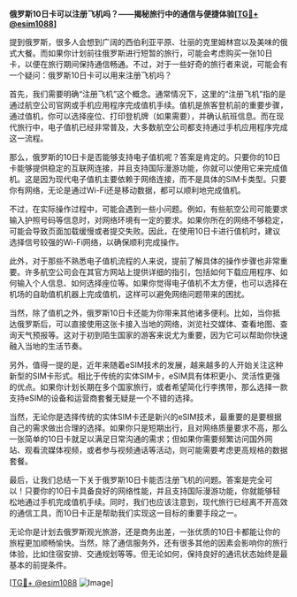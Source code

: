 **俄罗斯10日卡可以注册飞机吗？——揭秘旅行中的通信与便捷体验[[TG💪+ @esim1088](https://t.me/s/esim1088)]**

提到俄罗斯，很多人会想到广阔的西伯利亚平原、壮丽的克里姆林宫以及美味的俄式大餐。而如果你计划前往俄罗斯进行短暂的旅行，可能会考虑购买一张10日卡，以便在旅行期间保持通信畅通。不过，对于一些好奇的旅行者来说，可能会有一个疑问：俄罗斯10日卡可以用来注册飞机吗？

首先，我们需要明确“注册飞机”这个概念。通常情况下，这里的“注册飞机”指的是通过航空公司官网或手机应用程序完成值机手续。值机是旅客登机前的重要步骤，通过值机，你可以选择座位、打印登机牌（如果需要），并确认航班信息。而在现代旅行中，电子值机已经非常普及，大多数航空公司都支持通过手机应用程序完成这一流程。

那么，俄罗斯的10日卡是否能够支持电子值机呢？答案是肯定的。只要你的10日卡能够提供稳定的互联网连接，并且支持国际漫游功能，你就可以使用它来完成值机。这是因为现代电子值机主要依赖于网络连接，而不是具体的SIM卡类型。只要你有网络，无论是通过Wi-Fi还是移动数据，都可以顺利地完成值机。

不过，在实际操作过程中，可能会遇到一些小问题。例如，有些航空公司可能要求输入护照号码等信息时，对网络环境有一定的要求。如果你所在的网络不够稳定，可能会导致页面加载缓慢或者提交失败。因此，在使用10日卡进行值机时，建议选择信号较强的Wi-Fi网络，以确保顺利完成操作。

此外，对于那些不熟悉电子值机流程的人来说，提前了解具体的操作步骤也非常重要。许多航空公司会在其官方网站上提供详细的指引，包括如何下载应用程序、如何输入个人信息、如何选择座位等。如果你觉得电子值机不太方便，也可以选择在机场的自助值机机器上完成值机，这样可以避免网络问题带来的困扰。

当然，除了值机之外，俄罗斯10日卡还能为你带来其他诸多便利。比如，当你抵达俄罗斯后，可以直接使用这张卡接入当地的网络，浏览社交媒体、查看地图、查询天气预报等。这对于初到陌生国家的游客来说尤为重要，因为它可以帮助你快速融入当地的生活节奏。

另外，值得一提的是，近年来随着eSIM技术的发展，越来越多的人开始关注这种新型的SIM卡形式。相比于传统的实体SIM卡，eSIM具有体积更小、灵活性更强的优点。如果你计划长期在多个国家旅行，或者希望简化行李携带，那么选择一款支持eSIM的设备和运营商套餐无疑是一个不错的选择。

当然，无论你是选择传统的实体SIM卡还是新兴的eSIM技术，最重要的是要根据自己的需求做出合理的选择。如果你只是短期出行，且对网络质量要求不高，那么一张简单的10日卡就足以满足日常沟通的需求；但如果你需要频繁访问国外网站、观看流媒体视频，或者参与视频通话等活动，则可能需要考虑更高规格的数据套餐。

最后，让我们总结一下关于俄罗斯10日卡能否注册飞机的问题。答案是完全可以！只要你的10日卡具备良好的网络性能，并且支持国际漫游功能，你就能够轻松地通过手机完成值机手续。同时，我们也应该注意到，现代旅行已经离不开高效的通信工具，而10日卡正是帮助我们实现这一目标的重要手段之一。

无论你是计划去俄罗斯观光旅游，还是商务出差，一张优质的10日卡都能让你的旅程更加顺畅愉快。当然，除了通信服务外，还有很多其他的因素会影响你的旅行体验，比如住宿安排、交通规划等等。但无论如何，保持良好的通讯状态始终是最基本的前提条件。

[[TG💪+ @esim1088](https://t.me/s/esim1088) ![Image](https://i.postimg.cc/4NQfJmqS/Snipaste-2025-05-13-00-14-12.png)]